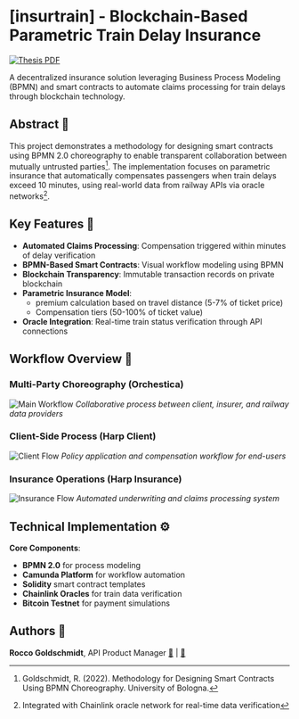 # [insurtrain] - Blockchain-Based Parametric Train Delay Insurance

[![Thesis PDF](https://img.shields.io/badge/Thesis-PDF-blue)](https://github.com/roccogold/insurtrain_thesis/blob/main/master_thesis_project.pdf)

A decentralized insurance solution leveraging Business Process Modeling (BPMN) and smart contracts to automate claims processing for train delays through blockchain technology.

## Abstract 📄
This project demonstrates a methodology for designing smart contracts using BPMN 2.0 choreography to enable transparent collaboration between mutually untrusted parties[^1]. The implementation focuses on parametric insurance that automatically compensates passengers when train delays exceed 10 minutes, using real-world data from railway APIs via oracle networks[^2].

[^1]: Goldschmidt, R. (2022). Methodology for Designing Smart Contracts Using BPMN Choreography. University of Bologna.
[^2]: Integrated with Chainlink oracle network for real-time data verification

## Key Features 🔑
- **Automated Claims Processing**: Compensation triggered within minutes of delay verification
- **BPMN-Based Smart Contracts**: Visual workflow modeling using BPMN
- **Blockchain Transparency**: Immutable transaction records on private blockchain
- **Parametric Insurance Model**: 
  - premium calculation based on travel distance (5-7% of ticket price)
  - Compensation tiers (50-100% of ticket value)
- **Oracle Integration**: Real-time train status verification through API connections

## Workflow Overview 🔄
### Multi-Party Choreography (Orchestica)
![Main Workflow](https://user-images.githubusercontent.com/95515159/182446946-98669048-1d7f-42f3-a438-6a600cc3c2cf.png)
*Collaborative process between client, insurer, and railway data providers*

### Client-Side Process (Harp Client)
![Client Flow](https://user-images.githubusercontent.com/95515159/182563344-d1284e73-4539-48d9-9071-a1c374bc824d.png)
*Policy application and compensation workflow for end-users*

### Insurance Operations (Harp Insurance)
![Insurance Flow](https://user-images.githubusercontent.com/95515159/182563363-713fd565-b682-4d5f-b70a-bb372e20573c.png)
*Automated underwriting and claims processing system*

## Technical Implementation ⚙️
**Core Components**:
- **BPMN 2.0** for process modeling
- **Camunda Platform** for workflow automation
- **Solidity** smart contract templates
- **Chainlink Oracles** for train data verification
- **Bitcoin Testnet** for payment simulations


## Authors 👥
**Rocco Goldschmidt**, API Product Manager
[📧](mailto:roccogold23@gmail.com) | [💼](https://www.linkedin.com/in/roccogoldschmidt/) 
